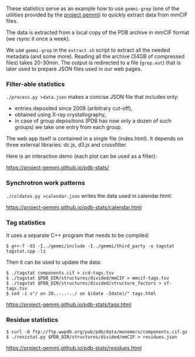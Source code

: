 
These statistics serve as an example how to use `gemmi-grep`
 (one of the utilities provided by the [project gemmi][1])
 to quickly extract data from mmCIF files.

The data is extracted from a local copy of the PDB archive in mmCIF format
(we rsync it once a week).

We use `gemmi-grep` in the `extract.sh` script to extract all the needed
metadata (and some more).
Reading all the archive (34GB of compressed files) takes 20-30min.
The output is redirected to a file (`grep.out`) that is later used
to prepare JSON files used in our web pages.

### Filter-able statistics

`./process.py >data.json` makes a concise JSON file that includes only:

* entries deposited since 2008 (aribitrary cut-off),
* obtained using X-ray crystallography,
* in case of group depositions (PDB has now only a dozen of such groups)
  we take one entry from each group.

The web app itself is contained in a single file (index.html).
It depends on three external libraries: dc.js, d3.js and crossfilter.

Here is an interactive demo (each plot can be used as a filter):

https://project-gemmi.github.io/pdb-stats/

### Synchrotron work patterns

`./coldates.py >calendar.json` writes the data used in calendar.html:

https://project-gemmi.github.io/pdb-stats/calendar.html

### Tag statistics

It uses a separate C++ program that needs to be compiled:

    $ g++-7 -O3 -I../gemmi/include -I../gemmi/third_party -o tagstat tagstat.cpp -lz

Then it can be used to update the data:

    $ ./tagstat components.cif > ccd-tags.tsv
    $ ./tagstat $PDB_DIR/structures/divided/mmCIF > mmcif-tags.tsv
    $ ./tagstat $PDB_DIR/structures/divided/structure_factors > sf-tags.tsv
    $ sed -i s"/ on 20..-..-../ on $(date -Idate)/" tags.html

https://project-gemmi.github.io/pdb-stats/tags.html

### Residue statistics

    $ curl -O ftp://ftp.wwpdb.org/pub/pdb/data/monomers/components.cif.gz
    $ ./resistat.py $PDB_DIR/structures/divided/mmCIF > residues.json

https://project-gemmi.github.io/pdb-stats/residues.html

[1]: https://project-gemmi.github.io/
